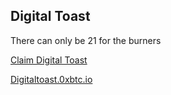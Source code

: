 ## Digital Toast 
 
There can only be 21 for the burners 
 
 
 [Claim Digital Toast](https://burnbook.io)

 
 
 
 [Digitaltoast.0xbtc.io](https://digitaltoast.0xbtc.io)
